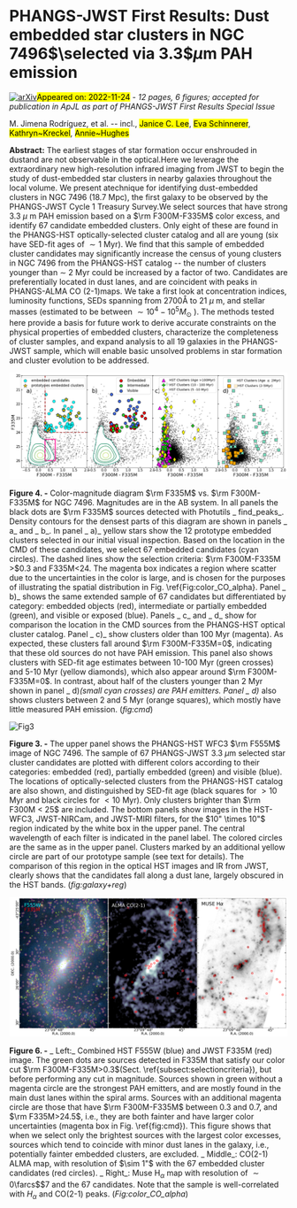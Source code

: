 <div class="macros" style="visibility:hidden;">
$\newcommand{\ensuremath}{}$
$\newcommand{\xspace}{}$
$\newcommand{\object}[1]{\texttt{#1}}$
$\newcommand{\farcs}{{.}''}$
$\newcommand{\farcm}{{.}'}$
$\newcommand{\arcsec}{''}$
$\newcommand{\arcmin}{'}$
$\newcommand{\ion}[2]{#1#2}$
$\newcommand{\textsc}[1]{\textrm{#1}}$
$\newcommand{\hl}[1]{\textrm{#1}}$
$\newcommand{\footnote}[1]{}$
$\newcommand{\msun}{M_{\odot}}$
$\newcommand{\sfr}{M_{\odot} yr^{-1}}$</div>

<div class="macros" style="visibility:hidden;">
$\newcommand{\ensuremath}{}$
$\newcommand{\xspace}{}$
$\newcommand{\object}[1]{\texttt{#1}}$
$\newcommand{\farcs}{{.}''}$
$\newcommand{\farcm}{{.}'}$
$\newcommand{\arcsec}{''}$
$\newcommand{\arcmin}{'}$
$\newcommand{\ion}[2]{#1#2}$
$\newcommand{\textsc}[1]{\textrm{#1}}$
$\newcommand{\hl}[1]{\textrm{#1}}$
$\newcommand{\footnote}[1]{}$
$\newcommand{\msun}{M_{\odot}}$
$\newcommand{\sfr}{M_{\odot} yr^{-1}}$</div>



<div id="title">

# PHANGS-JWST First Results: Dust embedded star clusters in NGC 7496$\selected via 3.3$$\mu$m PAH emission

</div>
<div id="comments">

[![arXiv](https://img.shields.io/badge/arXiv-2211.13426-b31b1b.svg)](https://arxiv.org/abs/2211.13426)<mark>Appeared on: 2022-11-24</mark> - _12 pages, 6 figures; accepted for publication in ApJL as part of PHANGS-JWST First Results Special Issue_

</div>
<div id="authors">

M. Jimena Rodríguez, et al. -- incl., <mark>Janice C. Lee</mark>, <mark>Eva Schinnerer</mark>, <mark>Kathryn~Kreckel</mark>, <mark>Annie~Hughes</mark>

</div>
<div id="abstract">

**Abstract:** The earliest stages of star formation occur enshrouded in dustand are not observable in the optical.Here we leverage the extraordinary new high-resolution infrared imaging from JWST to begin the study of dust-embedded star clusters in nearby galaxies throughout the local volume.  We present atechnique for identifying dust-embedded clusters in NGC 7496 (18.7 Mpc), the first galaxy to be observed by the PHANGS-JWST Cycle 1 Treasury Survey.We select sources that have strong 3.3 $\mu$ m PAH emission based on a $\rm F300M-F335M$ color excess, and identify 67 candidate embedded clusters.  Only eight of these are found in the PHANGS-HST optically-selected cluster catalog and all are young (six have SED-fit ages of $\sim1$ Myr).  We find that this sample of embedded cluster candidates may significantly increase the census of young clusters in NGC 7496 from the PHANGS-HST catalog -- the number of clusters younger than $\sim$ 2 Myr could be increased by a factor of two.  Candidates are preferentially located in dust lanes, and are coincident with peaks in PHANGS-ALMA CO (2-1)maps. We take a first look at concentration indices, luminosity functions, SEDs spanning from 2700Å to 21 $\mu$ m, and stellar masses (estimated to be between $\sim10^4-10^5 M_{\odot}$ ).  The methods tested here provide a basis for future work to derive accurate constraints on the physical properties of embedded clusters, characterize the completeness of cluster samples, and expand analysis to all 19 galaxies in the PHANGS-JWST sample, which will enable basic unsolved problems in star formation and cluster evolution to be addressed.

</div>

<div id="div_fig1">

<img src="tmp_2211.13426/./CMDs_NGC7496_v4_r.png" alt="Fig4" width="100%"/>

**Figure 4. -** Color-magnitude diagram $\rm F335M$ vs. $\rm F300M-F335M$ for NGC 7496. Magnitudes are in the AB system. In all panels the black dots are $\rm F335M$ sources detected with Photutils _ find\_peaks_. Density contours for the densest parts of this diagram are shown in panels _ a_ and _ b_. In panel _ a)_ yellow stars show the 12 prototype embedded clusters selected in our initial visual inspection. Based on the location in the CMD of these candidates, we select 67 embedded candidates (cyan circles). The dashed lines show the selection criteria: $\rm F300M-F335M >$0.3 and F335M$<$24. The magenta box indicates a region where scatter due to the uncertainties in the color is large, and is chosen for the purposes of illustrating the spatial distribution in Fig. \ref{Fig:color_CO_alpha}.
Panel _ b)_ shows the same extended sample of 67 candidates but differentiated by category: embedded objects (red), intermediate or partially embedded (green), and visible or exposed (blue).
Panels _ c_ and _ d_ show for comparison the location in the CMD sources from the PHANGS-HST optical cluster catalog.
Panel _ c)_ show clusters older than 100 Myr (magenta). As expected, these clusters fall around $\rm F300M-F335M=0$, indicating that these old sources do not have PAH emission. This panel also shows clusters with SED-fit age estimates between 10-100 Myr (green crosses) and 5-10 Myr (yellow diamonds), which also appear around $\rm F300M-F335M=0$. In contrast, about half of the clusters younger than 2 Myr shown in panel _ d)_(small cyan crosses) are PAH emitters. Panel _ d)_ also shows clusters between 2 and 5 Myr (orange squares), which mostly have little measured PAH emission. (*fig:cmd*)

</div>
<div id="div_fig2">

<img src="tmp_2211.13426/./galaxy_plus_region.png" alt="Fig3" width="100%"/>

**Figure 3. -** 
The upper panel shows the PHANGS-HST WFC3 $\rm F555M$ image of NGC 7496.
The sample of 67 PHANGS-JWST 3.3 $\mu$m selected star cluster candidates are plotted with different colors according to their categories: embedded (red), partially embedded (green) and visible (blue).
The locations of optically-selected clusters from the PHANGS-HST catalog are also shown, and distinguished by SED-fit age (black squares for $>10$ Myr and black circles for $<10$ Myr). Only clusters brighter than $\rm F300M < 25$ are included.
The bottom panels show images in the HST-WFC3, JWST-NIRCam, and JWST-MIRI filters, for the $10" \times 10"$ region indicated by the white box in the upper panel. The central wavelength of each filter is indicated in the panel label.
The colored circles are the same as in the upper panel. Clusters marked by an additional yellow circle are part of our prototype sample (see text for details).
The comparison of this region in the optical HST images and IR from JWST, clearly shows that the candidates fall along a dust lane, largely obscured in the HST bands.
 (*fig:galaxy+reg*)

</div>
<div id="div_fig3">

<img src="tmp_2211.13426/./ngc7496_rgb_co_h_alpha_v2.png" alt="Fig6" width="100%"/>

**Figure 6. -** _ Left:_ Combined HST F555W (blue) and JWST F335M (red) image. The green dots are sources detected in F335M that satisfy our color cut $\rm F300M-F335M>0.3$(Sect. \ref{subsect:selectioncriteria}), but before performing any cut in magnitude.  Sources shown in green without a magenta circle are the strongest PAH emitters, and are mostly found in the main dust lanes within the spiral arms.
Sources with an additional magenta circle are those that have $\rm F300M-F335M$ between 0.3 and 0.7, and $\rm F335M>24.5$, i.e., they are both fainter and have larger color uncertainties (magenta box in Fig. \ref{fig:cmd}). This figure shows that when we select only the brightest sources with the largest color excesses, sources which tend to coincide with minor dust lanes in the galaxy, i.e., potentially fainter embedded clusters, are excluded.
_ Middle_: CO(2-1) ALMA map, with resolution of $\sim 1"$ with the 67 embedded cluster candidates (red circles).
_ Right_: Muse H$_{\alpha}$ map with resolution of $\sim 0$\farcs$$7 and the 67 candidates. Note that the sample is well-correlated with $H_{\alpha}$ and CO(2-1) peaks.  (*Fig:color_CO_alpha*)

</div>